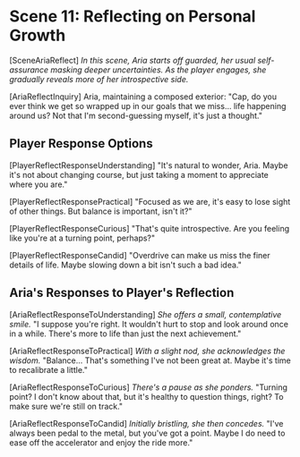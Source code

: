 # Scene 11: Reflecting on Personal Growth

[SceneAriaReflect]
_In this scene, Aria starts off guarded, her usual self-assurance masking deeper uncertainties. As the player engages, she gradually reveals more of her introspective side._

[AriaReflectInquiry]
Aria, maintaining a composed exterior: "Cap, do you ever think we get so wrapped up in our goals that we miss... life happening around us? Not that I'm second-guessing myself, it's just a thought."

## Player Response Options

[PlayerReflectResponseUnderstanding]
"It's natural to wonder, Aria. Maybe it's not about changing course, but just taking a moment to appreciate where you are."

[PlayerReflectResponsePractical]
"Focused as we are, it's easy to lose sight of other things. But balance is important, isn't it?"

[PlayerReflectResponseCurious]
"That's quite introspective. Are you feeling like you're at a turning point, perhaps?"

[PlayerReflectResponseCandid]
"Overdrive can make us miss the finer details of life. Maybe slowing down a bit isn't such a bad idea."

## Aria's Responses to Player's Reflection

[AriaReflectResponseToUnderstanding]
_She offers a small, contemplative smile._ "I suppose you're right. It wouldn't hurt to stop and look around once in a while. There's more to life than just the next achievement."

[AriaReflectResponseToPractical]
_With a slight nod, she acknowledges the wisdom._ "Balance... That's something I've not been great at. Maybe it's time to recalibrate a little."

[AriaReflectResponseToCurious]
_There's a pause as she ponders._ "Turning point? I don't know about that, but it's healthy to question things, right? To make sure we're still on track."

[AriaReflectResponseToCandid]
_Initially bristling, she then concedes._ "I've always been pedal to the metal, but you've got a point. Maybe I do need to ease off the accelerator and enjoy the ride more."
